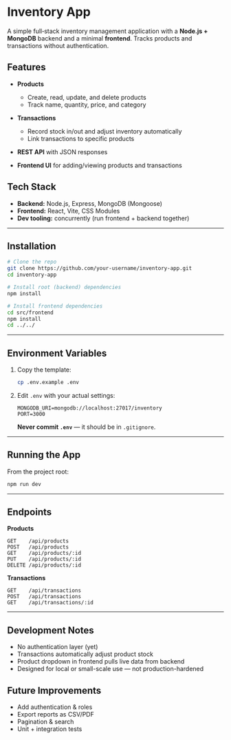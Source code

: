 # Inventory App

A simple full‑stack inventory management application with a **Node.js + MongoDB** backend and a minimal **frontend**.
Tracks products and transactions without authentication.

## Features

* **Products**

  * Create, read, update, and delete products
  * Track name, quantity, price, and category
* **Transactions**

  * Record stock in/out and adjust inventory automatically
  * Link transactions to specific products
* **REST API** with JSON responses
* **Frontend UI** for adding/viewing products and transactions

## Tech Stack

* **Backend:** Node.js, Express, MongoDB (Mongoose)
* **Frontend:** React, Vite, CSS Modules
* **Dev tooling:** concurrently (run frontend + backend together)

---

## Installation

```bash
# Clone the repo
git clone https://github.com/your-username/inventory-app.git
cd inventory-app

# Install root (backend) dependencies
npm install

# Install frontend dependencies
cd src/frontend
npm install
cd ../../
```

---

## Environment Variables

1. Copy the template:

   ```bash
   cp .env.example .env
   ```
2. Edit `.env` with your actual settings:

   ```env
   MONGODB_URI=mongodb://localhost:27017/inventory
   PORT=3000
   ```

    **Never commit `.env`** — it should be in `.gitignore`.

---

## Running the App

From the project root:

```bash
npm run dev
```

---

## Endpoints

**Products**

```
GET    /api/products
POST   /api/products
GET    /api/products/:id
PUT    /api/products/:id
DELETE /api/products/:id
```

**Transactions**

```
GET    /api/transactions
POST   /api/transactions
GET    /api/transactions/:id
```

---

## Development Notes

* No authentication layer (yet)
* Transactions automatically adjust product stock
* Product dropdown in frontend pulls live data from backend
* Designed for local or small-scale use — not production-hardened

## Future Improvements

* Add authentication & roles
* Export reports as CSV/PDF
* Pagination & search
* Unit + integration tests
